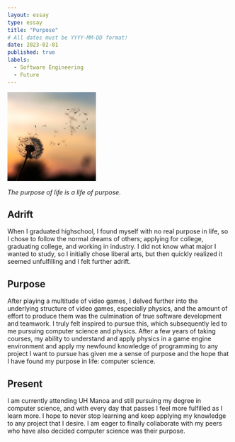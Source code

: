 ```yaml
---
layout: essay
type: essay
title: "Purpose"
# All dates must be YYYY-MM-DD format!
date: 2023-02-01
published: true
labels:
  - Software Engineering
  - Future
---
```


<img width="200px" class="rounded float-start pe-4" src="../img/interests/daisyinthewind.jpeg">

*The purpose of life is a life of purpose.*

## Adrift

When I graduated highschool, I found myself with no real purpose in life, so I chose to follow the normal dreams of others; applying for college, graduating college, and working in industry. I did not know what major I wanted to study, so I initially chose liberal arts, but then quickly realized it seemed unfulfilling and I felt further adrift.

## Purpose

After playing a multitude of video games, I delved further into the underlying structure of video games, especially physics, and the amount of effort to produce them was the culmination of true software development and teamwork. I truly felt inspired to pursue this, which subsequently led to me pursuing computer science and physics. After a few years of taking courses, my ability to understand and apply physics in a game engine environment and apply my newfound knowledge of programming to any project I want to pursue has given me a sense of purpose and the hope that I have found my purpose in life: computer science.

## Present

I am currently attending UH Manoa and still pursuing my degree in computer science, and with every day that passes I feel more fulfilled as I learn more. I hope to never stop learning and keep applying my knowledge to any project that I desire. I am eager to finally collaborate with my peers who have also decided computer science was their purpose.
